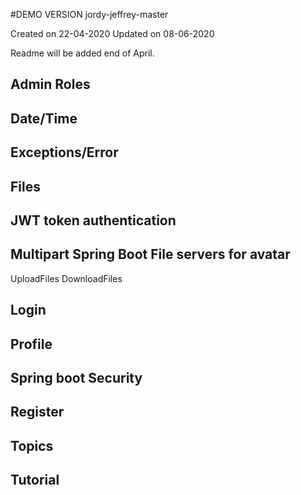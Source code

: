 #DEMO VERSION jordy-jeffrey-master

Created on 22-04-2020
Updated on 08-06-2020

Readme will be added end of April.
## Admin Roles 

## Date/Time

## Exceptions/Error

## Files

## JWT token authentication

## Multipart Spring Boot File servers for avatar 
UploadFiles
DownloadFiles

## Login

## Profile

## Spring boot Security

## Register

## Topics

## Tutorial





